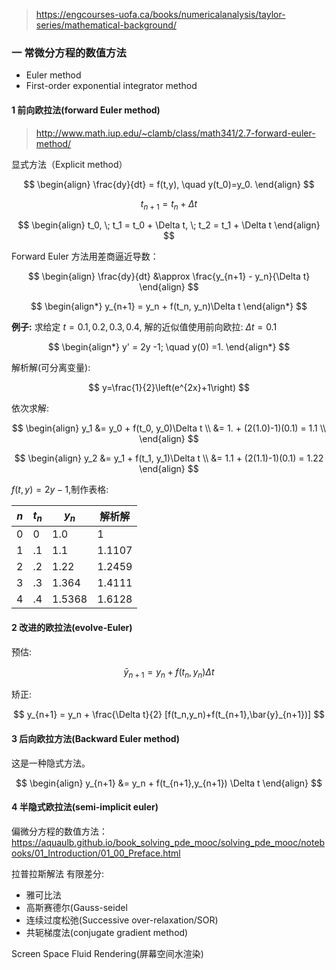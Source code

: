 > https://engcourses-uofa.ca/books/numericalanalysis/taylor-series/mathematical-background/

### 一 常微分方程的数值方法

-   Euler method
-   First-order exponential integrator method

#### 1 前向欧拉法(forward Euler method)

> http://www.math.iup.edu/~clamb/class/math341/2.7-forward-euler-method/

显式方法（Explicit method）

$$
\begin{align}
    \frac{dy}{dt} = f(t,y), \quad y(t_0)=y_0.
\end{align}
$$

$$
t_{n+1} = t_n + \Delta t
$$

$$
\begin{align}
    t_0, \;  t_1 = t_0 + \Delta t, \; t_2 = t_1 + \Delta t
\end{align}
$$

Forward Euler 方法用差商逼近导数：

$$
\begin{align}
  \frac{dy}{dt}   &\approx \frac{y_{n+1} - y_n}{\Delta t}
  \end{align}
$$

$$
\begin{align*}
    y_{n+1} = y_n + f(t_n, y_n)\Delta t
\end{align*}
$$

**例子:**
求给定 $t=0.1,0.2,0.3,0.4$, 解的近似值使用前向欧拉: $\Delta t = 0.1$

$$
\begin{align*}
    y' = 2y -1; \quad y(0) =1.
  \end{align*}
$$

解析解(可分离变量):

$$
y=\frac{1}{2}\left(e^{2x}+1\right)
$$

依次求解:

$$
\begin{align}
    y_1 &= y_0 + f(t_0, y_0)\Delta t \\
        &= 1. + (2(1.0)-1)(0.1) = 1.1 \\
  \end{align}
$$

$$
\begin{align}
    y_2 &= y_1 + f(t_1, y_1)\Delta t \\
        &= 1.1 + (2(1.1)-1)(0.1) = 1.22
  \end{align}
$$

$f(t,y) = 2y-1$,制作表格:

| $n$ | $t_n$ | $y_n$  | 解析解 |
| --- | ----- | ------ | ------ |
| 0   | 0     | 1.0    | 1      |
| 1   | .1    | 1.1    | 1.1107 |
| 2   | .2    | 1.22   | 1.2459 |
| 3   | .3    | 1.364  | 1.4111 |
| 4   | .4    | 1.5368 | 1.6128 |

#### 2 改进的欧拉法(evolve-Euler)

预估:

$$
\bar{y}_{n+1} = y_n + f(t_n,y_n)\Delta t
$$

矫正:

$$
y_{n+1} = y_n + \frac{\Delta t}{2} [f(t_n,y_n)+f(t_{n+1},\bar{y}_{n+1})]
$$

#### 3 后向欧拉方法(Backward Euler method)

这是一种隐式方法。

$$
\begin{align}
    y_{n+1} &= y_n + f(t_{n+1},y_{n+1}) \Delta t
  \end{align}
$$

#### 4 半隐式欧拉法(semi-implicit euler)

偏微分方程的数值方法：
https://aquaulb.github.io/book_solving_pde_mooc/solving_pde_mooc/notebooks/01_Introduction/01_00_Preface.html

拉普拉斯解法
有限差分:

-   雅可比法
-   高斯赛德尔(Gauss-seidel
-   连续过度松弛(Successive over-relaxation/SOR)
-   共轭梯度法(conjugate gradient method)

Screen Space Fluid Rendering(屏幕空间水渲染)
